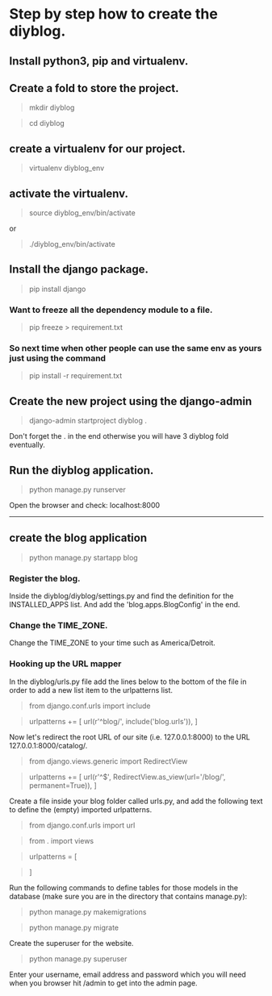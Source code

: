 # Step by step how to create the diyblog.

## Install python3, pip and virtualenv.

## Create a fold to store the project.

> mkdir diyblog

> cd diyblog

## create a virtualenv for our project.
> virtualenv diyblog_env

## activate the virtualenv.
> source diyblog_env/bin/activate

or

> ./diyblog_env/bin/activate

## Install the django package.
> pip install django
### Want to freeze all the dependency module to a file.
> pip freeze > requirement.txt
### So next time when other people can use the same env as yours just using the command
> pip install -r requirement.txt

## Create the new project using the django-admin
> django-admin startproject diyblog .

Don't forget the . in the end otherwise you will have 3 diyblog fold eventually.

## Run the diyblog application.
> python manage.py runserver

Open the browser and check: localhost:8000

___

## create the blog application

> python manage.py startapp blog

### Register the blog.

Inside the diyblog/diyblog/settings.py and find the definition for the INSTALLED_APPS list. And add the 'blog.apps.BlogConfig' in the end.

### Change the TIME_ZONE.

Change the TIME_ZONE to your time such as America/Detroit.

### Hooking up the URL mapper

In the diyblog/urls.py file add the lines below to the bottom of the file in order to add a new list item to the urlpatterns list.


>from django.conf.urls import include

>urlpatterns += [
    url(r'^blog/', include('blog.urls')),
]

Now let's redirect the root URL of our site (i.e. 127.0.0.1:8000) to the URL 127.0.0.1:8000/catalog/.

>from django.views.generic import RedirectView

>urlpatterns += [
    url(r'^$', RedirectView.as_view(url='/blog/', permanent=True)),
]

Create a file inside your blog folder called urls.py, and add the following text to define the (empty) imported urlpatterns.

>from django.conf.urls import url

>from . import views


>urlpatterns = [

>]

Run the following commands to define tables for those models in the database (make sure you are in the directory that contains manage.py):

>python manage.py makemigrations

>python manage.py migrate

Create the superuser for the website.

>python manage.py superuser

Enter your username, email address and password which you will need when you browser hit /admin to get into the admin page.
